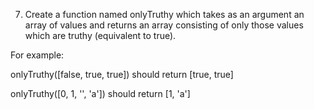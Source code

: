 7. Create a function named onlyTruthy which takes as an argument an array of values and returns an array consisting of only those values which are truthy (equivalent to true).


For example:


onlyTruthy([false, true, true]) should return [true, true]

onlyTruthy([0, 1, '', 'a']) should return [1, 'a']